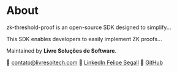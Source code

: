 # About

zk-threshold-proof is an open-source SDK designed to simplify...

This SDK enables developers to easily implement ZK proofs...

Maintained by **Livre Soluções de Software**.

📧 contato@livresoltech.com
🔗 [LinkedIn Felipe Segall](https://www.linkedin.com/in/fsegall/)
🔗 [GitHub](https://github.com/fsegall)